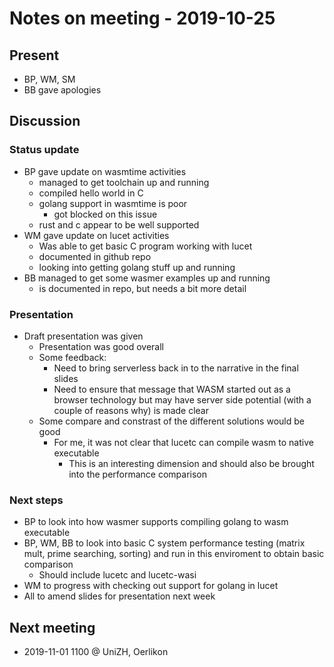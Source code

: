 # Notes on meeting - 2019-10-25

## Present

- BP, WM, SM
- BB gave apologies

## Discussion

### Status update

- BP gave update on wasmtime activities
    - managed to get toolchain up and running
    - compiled hello world in C
    - golang support in wasmtime is poor
        - got blocked on this issue
    - rust and c appear to be well supported
- WM gave update on lucet activities
    - Was able to get basic C program working with lucet
    - documented in github repo
    - looking into getting golang stuff up and running
- BB managed to get some wasmer examples up and running
    - is documented in repo, but needs a bit more detail

### Presentation

- Draft presentation was given
    - Presentation was good overall
    - Some feedback:
        - Need to bring serverless back in to the narrative in the final slides
        - Need to ensure that message that WASM started out as a browser technology but may have server side potential (with a couple of reasons why) is made clear
    - Some compare and constrast of the different solutions would be good
        - For me, it was not clear that lucetc can compile wasm to native executable
            - This is an interesting dimension and should also be brought into the performance comparison

### Next steps
- BP to look into how wasmer supports compiling golang to wasm executable
- BP, WM, BB to look into basic C system performance testing (matrix mult, prime searching, sorting) and run in this enviroment to obtain basic comparison
    - Should include lucetc and lucetc-wasi
- WM to progress with checking out support for golang in lucet
- All to amend slides for presentation next week

## Next meeting

- 2019-11-01 1100 @ UniZH, Oerlikon


